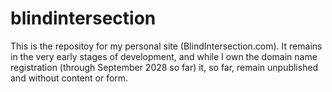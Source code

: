 # blindintersection

This is the repositoy for my personal  site (BlindIntersection.com). It remains in the very early stages of development, and while I own the domain name registration (through September 2028 so far) it, so far, remain unpublished and without content or form. 